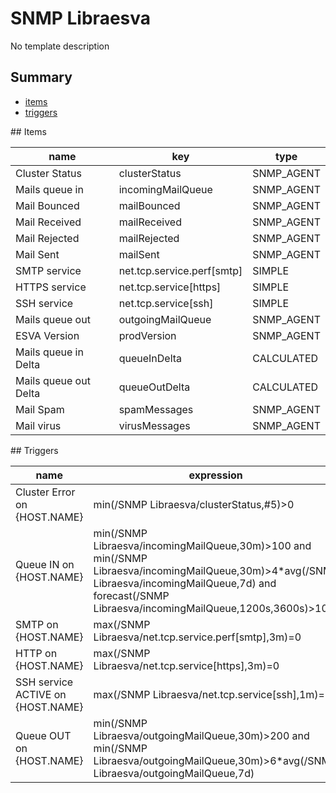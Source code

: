 # SNMP Libraesva
No template description
## Summary
* [items](#items)
* [triggers](#triggers)

<a name="items" />
## Items

| name | key | type |
| ------------- |------------- |------------- |
| Cluster Status | clusterStatus | SNMP_AGENT |
| Mails queue in | incomingMailQueue | SNMP_AGENT |
| Mail Bounced | mailBounced | SNMP_AGENT |
| Mail Received | mailReceived | SNMP_AGENT |
| Mail Rejected | mailRejected | SNMP_AGENT |
| Mail Sent | mailSent | SNMP_AGENT |
| SMTP service | net.tcp.service.perf[smtp] | SIMPLE |
| HTTPS service | net.tcp.service[https] | SIMPLE |
| SSH service | net.tcp.service[ssh] | SIMPLE |
| Mails queue out | outgoingMailQueue | SNMP_AGENT |
| ESVA Version | prodVersion | SNMP_AGENT |
| Mails queue in Delta | queueInDelta | CALCULATED |
| Mails queue out Delta | queueOutDelta | CALCULATED |
| Mail Spam | spamMessages | SNMP_AGENT |
| Mail virus | virusMessages | SNMP_AGENT |

<a name="triggers" />
## Triggers

| name | expression | priority |
| ------------- |------------- |------------- |
| Cluster Error on {HOST.NAME} | min(/SNMP Libraesva/clusterStatus,#5)>0 | HIGH |
| Queue IN on {HOST.NAME} | min(/SNMP Libraesva/incomingMailQueue,30m)>100 and min(/SNMP Libraesva/incomingMailQueue,30m)>4*avg(/SNMP Libraesva/incomingMailQueue,7d)  and forecast(/SNMP Libraesva/incomingMailQueue,1200s,3600s)>100 | HIGH |
| SMTP on {HOST.NAME} | max(/SNMP Libraesva/net.tcp.service.perf[smtp],3m)=0 | WARNING |
| HTTP on {HOST.NAME} | max(/SNMP Libraesva/net.tcp.service[https],3m)=0 | WARNING |
| SSH service ACTIVE on {HOST.NAME} | max(/SNMP Libraesva/net.tcp.service[ssh],1m)=1 | WARNING |
| Queue OUT on {HOST.NAME} | min(/SNMP Libraesva/outgoingMailQueue,30m)>200 and min(/SNMP Libraesva/outgoingMailQueue,30m)>6*avg(/SNMP Libraesva/outgoingMailQueue,7d) | HIGH |
